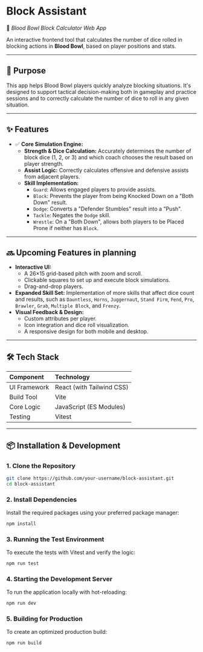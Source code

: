# Block Assistant

🧩 *Blood Bowl Block Calculator Web App*

An interactive frontend tool that calculates the number of dice rolled in blocking actions in **Blood Bowl**, based on player positions and stats.

---

## 🎯 Purpose

This app helps Blood Bowl players quickly analyze blocking situations. It's designed to support tactical decision-making both in gameplay and practice sessions and to correctly calculate the number of dice to roll in any given situation.

---

## ✨ Features

- ✅ **Core Simulation Engine:**
  - **Strength & Dice Calculation:** Accurately determines the number of block dice (1, 2, or 3) and which coach chooses the result based on player strength.
  - **Assist Logic:** Correctly calculates offensive and defensive assists from adjacent players.
  - **Skill Implementation:**
    - `Guard`: Allows engaged players to provide assists.
    - `Block`: Prevents the player from being Knocked Down on a "Both Down" result.
    - `Dodge`: Converts a "Defender Stumbles" result into a "Push".
    - `Tackle`: Negates the `Dodge` skill.
    - `Wrestle`: On a "Both Down", allows both players to be Placed Prone if neither has `Block`.

---

## 🔜 Upcoming Features in planning
- **Interactive UI:**
  - A 26×15 grid-based pitch with zoom and scroll.
  - Clickable squares to set up and execute block simulations.
  - Drag-and-drop players.
- **Expanded Skill Set:** Implementation of more skills that affect dice count and results, such as `Dauntless`, `Horns`, `Juggernaut`, `Stand Firm`, `Fend`, `Pro`, `Brawler`, `Grab`, `Multiple Block`, and `Frenzy`.
- **Visual Feedback & Design:**
  - Custom attributes per player.
  - Icon integration and dice roll visualization.
  - A responsive design for both mobile and desktop.
---

## 🛠 Tech Stack

| Component      | Technology              |
|:---------------|:------------------------|
| UI Framework   | React (with Tailwind CSS) |
| Build Tool     | Vite                    |
| Core Logic     | JavaScript (ES Modules) |
| Testing        | Vitest                  |

---

## 📦 Installation & Development

### 1. Clone the Repository

```sh
git clone https://github.com/your-username/block-assistant.git
cd block-assistant
```

### 2. Install Dependencies

Install the required packages using your preferred package manager:

```sh
npm install
```

### 3. Running the Test Environment

To execute the tests with Vitest and verify the logic:

```bash
npm run test
```

### 4. Starting the Development Server

To run the application locally with hot-reloading:

```bash
npm run dev
```

### 5. Building for Production

To create an optimized production build:

```bash
npm run build
